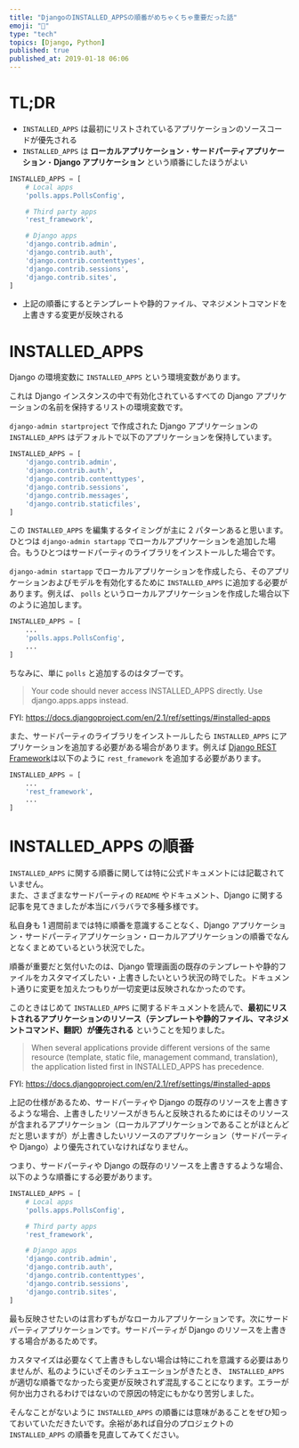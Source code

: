 ```yaml
---
title: "DjangoのINSTALLED_APPSの順番がめちゃくちゃ重要だった話"
emoji: "🎸"
type: "tech"
topics: [Django, Python]
published: true
published_at: 2019-01-18 06:06
---
```


# TL;DR

- `INSTALLED_APPS` は最初にリストされているアプリケーションのソースコードが優先される
- `INSTALLED_APPS` は **ローカルアプリケーション**・**サードパーティアプリケーション**・**Django アプリケーション** という順番にしたほうがよい

```python
INSTALLED_APPS = [
    # Local apps
    'polls.apps.PollsConfig',

    # Third party apps
    'rest_framework',

    # Django apps
    'django.contrib.admin',
    'django.contrib.auth',
    'django.contrib.contenttypes',
    'django.contrib.sessions',
    'django.contrib.sites',
]
```

- 上記の順番にするとテンプレートや静的ファイル、マネジメントコマンドを上書きする変更が反映される

# INSTALLED_APPS

Django の環境変数に `INSTALLED_APPS` という環境変数があります。

これは Django インスタンスの中で有効化されているすべての Django アプリケーションの名前を保持するリストの環境変数です。

`django-admin startproject` で作成された Django アプリケーションの `INSTALLED_APPS` はデフォルトで以下のアプリケーションを保持しています。

```python
INSTALLED_APPS = [
    'django.contrib.admin',
    'django.contrib.auth',
    'django.contrib.contenttypes',
    'django.contrib.sessions',
    'django.contrib.messages',
    'django.contrib.staticfiles',
]
```

この `INSTALLED_APPS` を編集するタイミングが主に 2 パターンあると思います。ひとつは `django-admin startapp` でローカルアプリケーションを追加した場合。もうひとつはサードパーティのライブラリをインストールした場合です。

`django-admin startapp` でローカルアプリケーションを作成したら、そのアプリケーションおよびモデルを有効化するために `INSTALLED_APPS` に追加する必要があります。例えば、 `polls` というローカルアプリケーションを作成した場合以下のように追加します。

```python
INSTALLED_APPS = [
    ...
    'polls.apps.PollsConfig',
    ...
]
```

ちなみに、単に `polls` と追加するのはタブーです。

> Your code should never access INSTALLED_APPS directly. Use django.apps.apps instead.

FYI: https://docs.djangoproject.com/en/2.1/ref/settings/#installed-apps

また、サードパーティのライブラリをインストールしたら `INSTALLED_APPS` にアプリケーションを追加する必要がある場合があります。例えば [Django REST Framework](https://github.com/encode/django-rest-framework)は以下のように `rest_framework` を追加する必要があります。

```python
INSTALLED_APPS = [
    ...
    'rest_framework',
    ...
]
```

# INSTALLED_APPS の順番

`INSTALLED_APPS` に関する順番に関しては特に公式ドキュメントには記載されていません。  
また、さまざまなサードパーティの `README` やドキュメント、Django に関する記事を見てきましたが本当にバラバラで多種多様です。

私自身も 1 週間前までは特に順番を意識することなく、Django アプリケーション・サードパーティアプリケーション・ローカルアプリケーションの順番でなんとなくまとめているという状況でした。

順番が重要だと気付いたのは、Django 管理画面の既存のテンプレートや静的ファイルをカスタマイズしたい・上書きしたいという状況の時でした。ドキュメント通りに変更を加えたつもりが一切変更は反映されなかったのです。

このときはじめて `INSTALLED_APPS` に関するドキュメントを読んで、**最初にリストされるアプリケーションのリソース（テンプレートや静的ファイル、マネジメントコマンド、翻訳）が優先される** ということを知りました。

> When several applications provide different versions of the same resource (template, static file, management command, translation), the application listed first in INSTALLED_APPS has precedence.

FYI: https://docs.djangoproject.com/en/2.1/ref/settings/#installed-apps

上記の仕様があるため、サードパーティや Django の既存のリソースを上書きするような場合、上書きしたリソースがきちんと反映されるためにはそのリソースが含まれるアプリケーション（ローカルアプリケーションであることがほとんどだと思いますが）が上書きしたいリソースのアプリケーション（サードパーティや Django）より優先されていなければなりません。

つまり、サードパーティや Django の既存のリソースを上書きするような場合、以下のような順番にする必要があります。

```python
INSTALLED_APPS = [
    # Local apps
    'polls.apps.PollsConfig',

    # Third party apps
    'rest_framework',

    # Django apps
    'django.contrib.admin',
    'django.contrib.auth',
    'django.contrib.contenttypes',
    'django.contrib.sessions',
    'django.contrib.sites',
]
```

最も反映させたいのは言わずもがなローカルアプリケーションです。次にサードパーティアプリケーションです。サードパーティが Django のリソースを上書きする場合があるためです。

カスタマイズは必要なくて上書きもしない場合は特にこれを意識する必要はありませんが、私のようにいざそのシチュエーションがきたとき、 `INSTALLED_APPS` が適切な順番でなかったら変更が反映されず混乱することになります。エラーが何か出力されるわけではないので原因の特定にもかなり苦労しました。

そんなことがないように `INSTALLED_APPS` の順番には意味があることをぜひ知っておいていただきたいです。余裕があれば自分のプロジェクトの `INSTALLED_APPS` の順番を見直してみてください。
